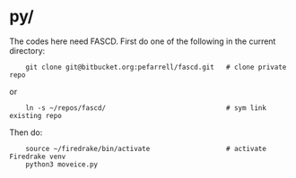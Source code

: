# py/

The codes here need FASCD.  First do one of the following in the current directory:

        git clone git@bitbucket.org:pefarrell/fascd.git   # clone private repo

or

        ln -s ~/repos/fascd/                              # sym link existing repo

Then do:

        source ~/firedrake/bin/activate                   # activate Firedrake venv
        python3 moveice.py
